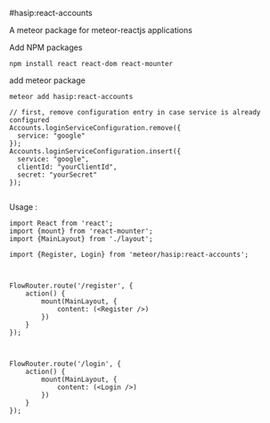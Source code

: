 #hasip:react-accounts

A meteor package for meteor-reactjs applications

Add NPM packages
```
npm install react react-dom react-mounter
``` 
add meteor package

```
meteor add hasip:react-accounts

``` 

```
// first, remove configuration entry in case service is already configured
Accounts.loginServiceConfiguration.remove({
  service: "google"
});
Accounts.loginServiceConfiguration.insert({
  service: "google",
  clientId: "yourClientId",
  secret: "yourSecret"
});


```

Usage : 

```
import React from 'react';
import {mount} from 'react-mounter';
import {MainLayout} from './layout';

import {Register, Login} from 'meteor/hasip:react-accounts';



FlowRouter.route('/register', {
    action() {
        mount(MainLayout, {
            content: (<Register />)
        })
    }
});



FlowRouter.route('/login', {
    action() {
        mount(MainLayout, {
            content: (<Login />)
        })
    }
});

```
